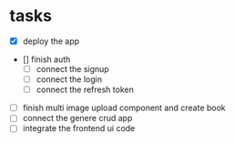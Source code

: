 
# tasks

- [x] deploy the app
- [] finish auth
  - [ ] connect the signup
  - [ ] connect the login
  - [ ] connect the refresh token
- [ ] finish multi image upload component and create book
- [ ] connect the genere crud app
- [ ] integrate the frontend ui code
